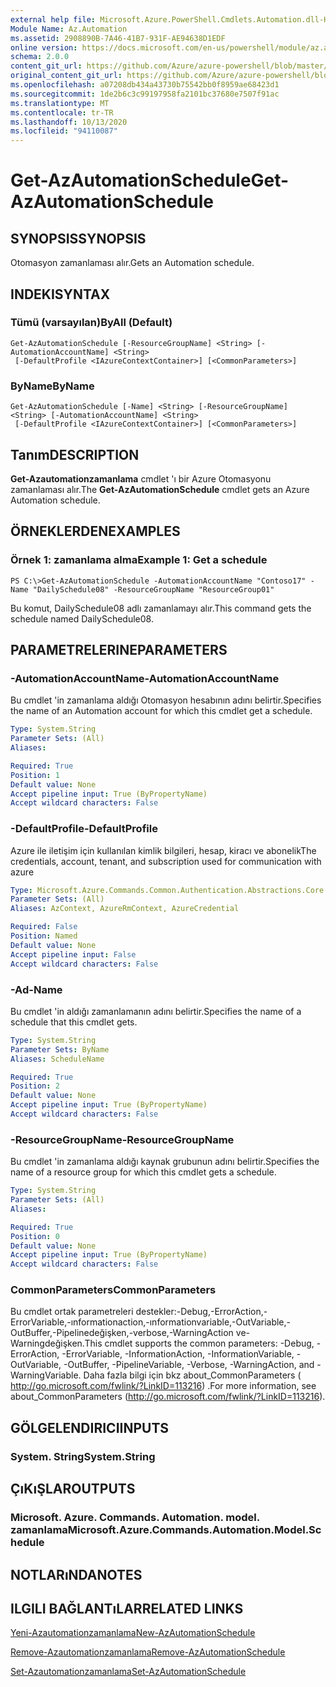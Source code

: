 ```yaml
---
external help file: Microsoft.Azure.PowerShell.Cmdlets.Automation.dll-Help.xml
Module Name: Az.Automation
ms.assetid: 2908890B-7A46-41B7-931F-AE94638D1EDF
online version: https://docs.microsoft.com/en-us/powershell/module/az.automation/get-azautomationschedule
schema: 2.0.0
content_git_url: https://github.com/Azure/azure-powershell/blob/master/src/Automation/Automation/help/Get-AzAutomationSchedule.md
original_content_git_url: https://github.com/Azure/azure-powershell/blob/master/src/Automation/Automation/help/Get-AzAutomationSchedule.md
ms.openlocfilehash: a07208db434a43730b75542bb0f8959ae68423d1
ms.sourcegitcommit: 1de2b6c3c99197958fa2101bc37680e7507f91ac
ms.translationtype: MT
ms.contentlocale: tr-TR
ms.lasthandoff: 10/13/2020
ms.locfileid: "94110087"
---
```

# <span data-ttu-id="d60b5-101">Get-AzAutomationSchedule</span><span class="sxs-lookup"><span data-stu-id="d60b5-101">Get-AzAutomationSchedule</span></span>

## <span data-ttu-id="d60b5-102">SYNOPSIS</span><span class="sxs-lookup"><span data-stu-id="d60b5-102">SYNOPSIS</span></span>
<span data-ttu-id="d60b5-103">Otomasyon zamanlaması alır.</span><span class="sxs-lookup"><span data-stu-id="d60b5-103">Gets an Automation schedule.</span></span>

## <span data-ttu-id="d60b5-104">INDEKI</span><span class="sxs-lookup"><span data-stu-id="d60b5-104">SYNTAX</span></span>

### <span data-ttu-id="d60b5-105">Tümü (varsayılan)</span><span class="sxs-lookup"><span data-stu-id="d60b5-105">ByAll (Default)</span></span>
```
Get-AzAutomationSchedule [-ResourceGroupName] <String> [-AutomationAccountName] <String>
 [-DefaultProfile <IAzureContextContainer>] [<CommonParameters>]
```

### <span data-ttu-id="d60b5-106">ByName</span><span class="sxs-lookup"><span data-stu-id="d60b5-106">ByName</span></span>
```
Get-AzAutomationSchedule [-Name] <String> [-ResourceGroupName] <String> [-AutomationAccountName] <String>
 [-DefaultProfile <IAzureContextContainer>] [<CommonParameters>]
```

## <span data-ttu-id="d60b5-107">Tanım</span><span class="sxs-lookup"><span data-stu-id="d60b5-107">DESCRIPTION</span></span>
<span data-ttu-id="d60b5-108">**Get-Azautomationzamanlama** cmdlet 'ı bir Azure Otomasyonu zamanlaması alır.</span><span class="sxs-lookup"><span data-stu-id="d60b5-108">The **Get-AzAutomationSchedule** cmdlet gets an Azure Automation schedule.</span></span>

## <span data-ttu-id="d60b5-109">ÖRNEKLERDEN</span><span class="sxs-lookup"><span data-stu-id="d60b5-109">EXAMPLES</span></span>

### <span data-ttu-id="d60b5-110">Örnek 1: zamanlama alma</span><span class="sxs-lookup"><span data-stu-id="d60b5-110">Example 1: Get a schedule</span></span>
```
PS C:\>Get-AzAutomationSchedule -AutomationAccountName "Contoso17" -Name "DailySchedule08" -ResourceGroupName "ResourceGroup01"
```

<span data-ttu-id="d60b5-111">Bu komut, DailySchedule08 adlı zamanlamayı alır.</span><span class="sxs-lookup"><span data-stu-id="d60b5-111">This command gets the schedule named DailySchedule08.</span></span>

## <span data-ttu-id="d60b5-112">PARAMETRELERINE</span><span class="sxs-lookup"><span data-stu-id="d60b5-112">PARAMETERS</span></span>

### <span data-ttu-id="d60b5-113">-AutomationAccountName</span><span class="sxs-lookup"><span data-stu-id="d60b5-113">-AutomationAccountName</span></span>
<span data-ttu-id="d60b5-114">Bu cmdlet 'in zamanlama aldığı Otomasyon hesabının adını belirtir.</span><span class="sxs-lookup"><span data-stu-id="d60b5-114">Specifies the name of an Automation account for which this cmdlet get a schedule.</span></span>

```yaml
Type: System.String
Parameter Sets: (All)
Aliases:

Required: True
Position: 1
Default value: None
Accept pipeline input: True (ByPropertyName)
Accept wildcard characters: False
```

### <span data-ttu-id="d60b5-115">-DefaultProfile</span><span class="sxs-lookup"><span data-stu-id="d60b5-115">-DefaultProfile</span></span>
<span data-ttu-id="d60b5-116">Azure ile iletişim için kullanılan kimlik bilgileri, hesap, kiracı ve abonelik</span><span class="sxs-lookup"><span data-stu-id="d60b5-116">The credentials, account, tenant, and subscription used for communication with azure</span></span>

```yaml
Type: Microsoft.Azure.Commands.Common.Authentication.Abstractions.Core.IAzureContextContainer
Parameter Sets: (All)
Aliases: AzContext, AzureRmContext, AzureCredential

Required: False
Position: Named
Default value: None
Accept pipeline input: False
Accept wildcard characters: False
```

### <span data-ttu-id="d60b5-117">-Ad</span><span class="sxs-lookup"><span data-stu-id="d60b5-117">-Name</span></span>
<span data-ttu-id="d60b5-118">Bu cmdlet 'in aldığı zamanlamanın adını belirtir.</span><span class="sxs-lookup"><span data-stu-id="d60b5-118">Specifies the name of a schedule that this cmdlet gets.</span></span>

```yaml
Type: System.String
Parameter Sets: ByName
Aliases: ScheduleName

Required: True
Position: 2
Default value: None
Accept pipeline input: True (ByPropertyName)
Accept wildcard characters: False
```

### <span data-ttu-id="d60b5-119">-ResourceGroupName</span><span class="sxs-lookup"><span data-stu-id="d60b5-119">-ResourceGroupName</span></span>
<span data-ttu-id="d60b5-120">Bu cmdlet 'in zamanlama aldığı kaynak grubunun adını belirtir.</span><span class="sxs-lookup"><span data-stu-id="d60b5-120">Specifies the name of a resource group for which this cmdlet gets a schedule.</span></span>

```yaml
Type: System.String
Parameter Sets: (All)
Aliases:

Required: True
Position: 0
Default value: None
Accept pipeline input: True (ByPropertyName)
Accept wildcard characters: False
```

### <span data-ttu-id="d60b5-121">CommonParameters</span><span class="sxs-lookup"><span data-stu-id="d60b5-121">CommonParameters</span></span>
<span data-ttu-id="d60b5-122">Bu cmdlet ortak parametreleri destekler:-Debug,-ErrorAction,-ErrorVariable,-ınformationaction,-ınformationvariable,-OutVariable,-OutBuffer,-Pipelinedeğişken,-verbose,-WarningAction ve-Warningdeğişken.</span><span class="sxs-lookup"><span data-stu-id="d60b5-122">This cmdlet supports the common parameters: -Debug, -ErrorAction, -ErrorVariable, -InformationAction, -InformationVariable, -OutVariable, -OutBuffer, -PipelineVariable, -Verbose, -WarningAction, and -WarningVariable.</span></span> <span data-ttu-id="d60b5-123">Daha fazla bilgi için bkz about_CommonParameters ( http://go.microsoft.com/fwlink/?LinkID=113216) .</span><span class="sxs-lookup"><span data-stu-id="d60b5-123">For more information, see about_CommonParameters (http://go.microsoft.com/fwlink/?LinkID=113216).</span></span>

## <span data-ttu-id="d60b5-124">GÖLGELENDIRICI</span><span class="sxs-lookup"><span data-stu-id="d60b5-124">INPUTS</span></span>

### <span data-ttu-id="d60b5-125">System. String</span><span class="sxs-lookup"><span data-stu-id="d60b5-125">System.String</span></span>

## <span data-ttu-id="d60b5-126">ÇıKıŞLAR</span><span class="sxs-lookup"><span data-stu-id="d60b5-126">OUTPUTS</span></span>

### <span data-ttu-id="d60b5-127">Microsoft. Azure. Commands. Automation. model. zamanlama</span><span class="sxs-lookup"><span data-stu-id="d60b5-127">Microsoft.Azure.Commands.Automation.Model.Schedule</span></span>

## <span data-ttu-id="d60b5-128">NOTLARıNDA</span><span class="sxs-lookup"><span data-stu-id="d60b5-128">NOTES</span></span>

## <span data-ttu-id="d60b5-129">ILGILI BAĞLANTıLAR</span><span class="sxs-lookup"><span data-stu-id="d60b5-129">RELATED LINKS</span></span>

[<span data-ttu-id="d60b5-130">Yeni-Azautomationzamanlama</span><span class="sxs-lookup"><span data-stu-id="d60b5-130">New-AzAutomationSchedule</span></span>](./New-AzAutomationSchedule.md)

[<span data-ttu-id="d60b5-131">Remove-Azautomationzamanlama</span><span class="sxs-lookup"><span data-stu-id="d60b5-131">Remove-AzAutomationSchedule</span></span>](./Remove-AzAutomationSchedule.md)

[<span data-ttu-id="d60b5-132">Set-Azautomationzamanlama</span><span class="sxs-lookup"><span data-stu-id="d60b5-132">Set-AzAutomationSchedule</span></span>](./Set-AzAutomationSchedule.md)


